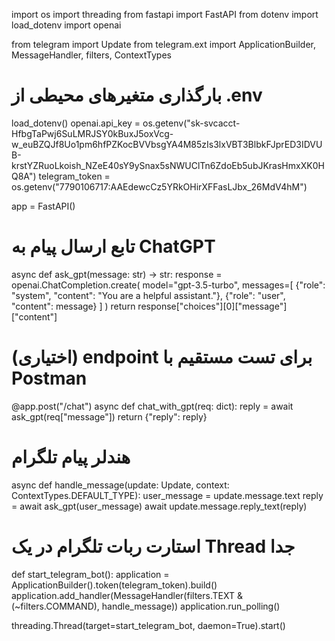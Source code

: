 import os
import threading
from fastapi import FastAPI
from dotenv import load_dotenv
import openai

from telegram import Update
from telegram.ext import ApplicationBuilder, MessageHandler, filters, ContextTypes

# بارگذاری متغیرهای محیطی از .env
load_dotenv()
openai.api_key = os.getenv("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")
telegram_token = os.getenv("7790106717:AAEdewcCz5YRkOHirXFFasLJbx_26MdV4hM")

app = FastAPI()

# تابع ارسال پیام به ChatGPT
async def ask_gpt(message: str) -> str:
    response = openai.ChatCompletion.create(
        model="gpt-3.5-turbo",
        messages=[
            {"role": "system", "content": "You are a helpful assistant."},
            {"role": "user", "content": message}
        ]
    )
    return response["choices"][0]["message"]["content"]

# (اختیاری) endpoint برای تست مستقیم با Postman
@app.post("/chat")
async def chat_with_gpt(req: dict):
    reply = await ask_gpt(req["message"])
    return {"reply": reply}

# هندلر پیام تلگرام
async def handle_message(update: Update, context: ContextTypes.DEFAULT_TYPE):
    user_message = update.message.text
    reply = await ask_gpt(user_message)
    await update.message.reply_text(reply)

# استارت ربات تلگرام در یک Thread جدا
def start_telegram_bot():
    application = ApplicationBuilder().token(telegram_token).build()
    application.add_handler(MessageHandler(filters.TEXT & (~filters.COMMAND), handle_message))
    application.run_polling()

threading.Thread(target=start_telegram_bot, daemon=True).start()
